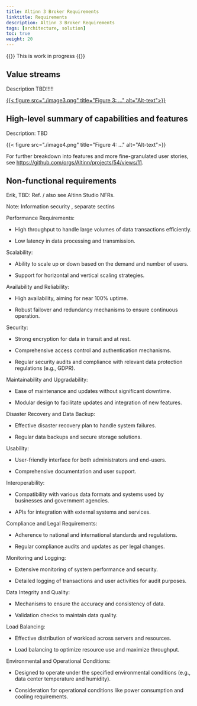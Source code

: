 ```yaml
---
title: Altinn 3 Broker Requirements
linktitle: Requirements
description: Altinn 3 Broker Requirements
tags: [architecture, solution]
toc: true
weight: 20
---
```


{{<notice warning>}} <!-- info -->
This is work in progress
{{</notice>}}

## Value streams

Description TBD!!!!!

[{{< figure src="./image3.png" title="Figure 3: ..." alt="Alt-text">}}](https://altinn.github.io/ark/models/archi-all/?view=id-10895c7502b84511bb272d77e91ecb00)


## High-level summary of capabilities and features

Description: TBD

{{< figure src="./image4.png" title="Figure 4: ..." alt="Alt-text">}}


For further breakdown into features and more fine-granulated user
stories, see <https://github.com/orgs/Altinn/projects/54/views/11>.

## Non-functional requirements

Erik, TBD: Ref. / also see Altinn Studio NFRs.

Note: Information security , separate sectins

Performance Requirements:

- High throughput to handle large volumes of data transactions
  efficiently.

- Low latency in data processing and transmission.

Scalability:

- Ability to scale up or down based on the demand and number of users.

- Support for horizontal and vertical scaling strategies.

Availability and Reliability:

- High availability, aiming for near 100% uptime.

- Robust failover and redundancy mechanisms to ensure continuous
  operation.

Security:

- Strong encryption for data in transit and at rest.

- Comprehensive access control and authentication mechanisms.

- Regular security audits and compliance with relevant data protection
  regulations (e.g., GDPR).

Maintainability and Upgradability:

- Ease of maintenance and updates without significant downtime.

- Modular design to facilitate updates and integration of new features.

Disaster Recovery and Data Backup:

- Effective disaster recovery plan to handle system failures.

- Regular data backups and secure storage solutions.

Usability:

- User-friendly interface for both administrators and end-users.

- Comprehensive documentation and user support.

Interoperability:

- Compatibility with various data formats and systems used by businesses
  and government agencies.

- APIs for integration with external systems and services.

Compliance and Legal Requirements:

- Adherence to national and international standards and regulations.

- Regular compliance audits and updates as per legal changes.

Monitoring and Logging:

- Extensive monitoring of system performance and security.

- Detailed logging of transactions and user activities for audit
  purposes.

Data Integrity and Quality:

- Mechanisms to ensure the accuracy and consistency of data.

- Validation checks to maintain data quality.

Load Balancing:

- Effective distribution of workload across servers and resources.

- Load balancing to optimize resource use and maximize throughput.

Environmental and Operational Conditions:

- Designed to operate under the specified environmental conditions
  (e.g., data center temperature and humidity).

- Consideration for operational conditions like power consumption and
  cooling requirements.
